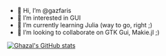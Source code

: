 - 👋 Hi, I’m @gazfaris
- 👀 I’m interested in  GUI
- 🌱 I’m currently learning Julia (way to go, right ;)
- 💞️ I’m looking to collaborate on GTK Gui, Makie.jl ;)


[![Ghazal's GitHub stats](https://github-readme-stats.vercel.app/api?username=gfaris)](https://github.com/gfariz/github-readme-stats)

